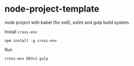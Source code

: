 # node-project-template
node project with babel (for es6), eslint and gulp build system.

Install `cross-env`

```
npm install -g cross-env
```

Run
```
cross-env DEV=1 gulp
```
